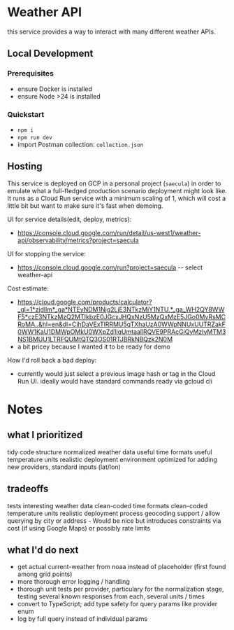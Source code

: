# Weather API

this service provides a way to interact with many different weather APIs. 

## Local Development

### Prerequisites
- ensure Docker is installed
- ensure Node >24 is installed

### Quickstart
- `npm i`
- `npm run dev`
- import Postman collection: `collection.json`

## Hosting

This service is deployed on GCP in a personal project (`saecula`) in order to emulate what a full-fledged production scenario deployment might look like. It runs as a Cloud Run service with a minimum scaling of 1, which will cost a little bit but want to make sure it's fast when demoing.

UI for service details(edit, deploy, metrics):
- https://console.cloud.google.com/run/detail/us-west1/weather-api/observability/metrics?project=saecula

UI for stopping the service:
- https://console.cloud.google.com/run?project=saecula -- select weather-api

Cost estimate: 
- https://cloud.google.com/products/calculator?_gl=1*zjdllm*_ga*NTEyNDM1Njg2LjE3NTkzMjY1NTU.*_ga_WH2QY8WWF5*czE3NTkzMzQ2MTIkbzE0JGcxJHQxNzU5MzQxMzE5JGo0MyRsMCRoMA..&hl=en&dl=CjhDaVExTlRRMU5qTXhaUzA0WWpNNUxUUTRZakF0WW1KaU1DMWpOMkU0WXpZd1lqUmtaallRQVE9PRAcGiQyMzIyMTM3NS1BMUU1LTRFQUMtQTQ3OS01RTJBRkNBQzk2N0M
- a bit pricey because I wanted it to be ready for demo

How I'd roll back a bad deploy:
- currently would just select a previous image hash or tag in the Cloud Run UI. ideally would have standard commands ready via gcloud cli

# Notes

## what I prioritized

tidy code structure
normalized weather data
useful time formats
useful temperature units
realistic deployment environment
optimized for adding new providers, standard inputs (lat/lon)

## tradeoffs

tests
interesting weather data 
clean-coded time formats
clean-coded temperature units
realistic deployment process
geocoding support / allow querying by city or address 
    - Would be nice but introduces constraints via cost (if using Google Maps) or possibly rate limits

## what I'd do next

- get actual current-weather from noaa instead of placeholder (first found among grid points)
- more thorough error logging / handling
- thorough unit tests per provider, particulary for the normalization stage, testing several known responses from each, several units / times
- convert to TypeScript; add type safety for query params like provider enum
- log by full query instead of individual params
